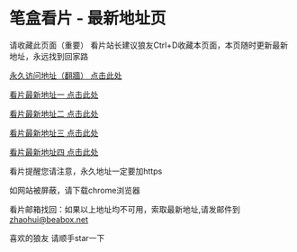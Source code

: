 # 笔盒看片 - 最新地址页

请收藏此页面（重要）
看片站长建议狼友Ctrl+D收藏本页面，本页随时更新最新地址，永远找到回家路

[永久访问地址（翻牆） 点击此处](https://beabox.net/)

[看片最新地址一 点击此处](https://h9uzquoyvwu.shop)

[看片最新地址二 点击此处](https://s3l2lj83qbjl.shop)

[看片最新地址三 点击此处](https://s3l2lj83qbjl.shop)

[看片最新地址四 点击此处](https://h9uzquoyvwu.shop)

看片提醒您请注意，永久地址一定要加https

如网站被屏蔽，请下载chrome浏览器

看片邮箱找回：如果以上地址均不可用，索取最新地址,请发邮件到 zhaohui@beabox.net

喜欢的狼友 请顺手star一下